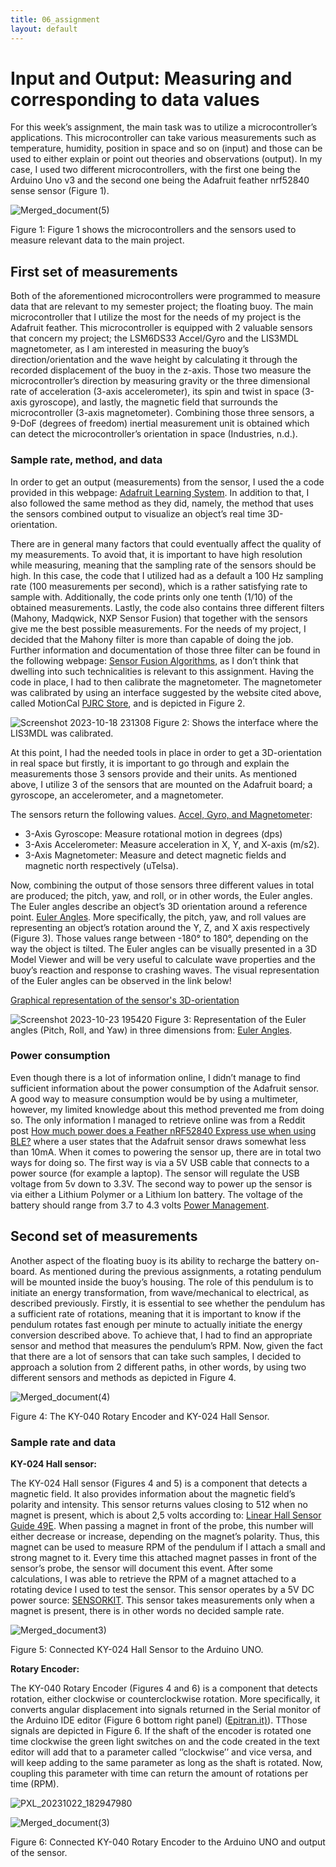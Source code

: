 ```yaml
---
title: 06_assignment
layout: default
---
```


# **Input and Output: Measuring and corresponding to data values**  

For this week’s assignment, the main task was to utilize a microcontroller’s applications. This microcontroller can take various measurements such as temperature, humidity, position in space and so on (input) and those can be used to either explain or point out theories and observations (output). In my case, I used two different microcontrollers, with the first one being the Arduino Uno v3 and the second one being the Adafruit feather nrf52840 sense sensor (Figure 1). 

![Merged_document(5)](https://github.com/vtryfos/vtryfos.github.io/assets/143755086/8005c517-6c8f-4692-a74a-b99d2c0384d6)

Figure 1: Figure 1 shows the microcontrollers and the sensors used to measure relevant data to the main project.


## **First set of measurements**
Both of the aforementioned microcontrollers were programmed to measure data that are relevant to my semester project; the floating buoy. The main microcontroller that I utilize the most for the needs of my project is the Adafruit feather. This microcontroller is equipped with 2 valuable sensors that concern my project; the LSM6DS33 Accel/Gyro and the LIS3MDL magnetometer, as I am interested in measuring the buoy’s direction/orientation and the wave height by calculating it through the recorded displacement of the buoy in the z-axis. Those two measure the microcontroller’s direction by measuring gravity or the three dimensional rate of acceleration  (3-axis accelerometer), its spin and twist in space (3-axis gyroscope), and lastly, the magnetic field that surrounds the microcontroller (3-axis magnetometer). Combining those three sensors, a 9-DoF (degrees of freedom) inertial measurement unit is obtained which can detect the microcontroller’s orientation in space (Industries, n.d.). 

### **Sample rate, method, and data**

In order to get an output (measurements) from the sensor, I used the a code provided in this webpage: [Adafruit Learning System](https://learn.adafruit.com/how-to-fuse-motion-sensor-data-into-ahrs-orientation-euler-quaternions/overview). In addition to that, I also followed the same method as they did, namely, the method that uses the sensors combined output to visualize an object’s real time 3D-orientation. 

There are in general many factors that could eventually affect the quality of my measurements. To avoid that, it is important to have high resolution while measuring, meaning that the sampling rate of the sensors should be high. In this case, the code that I utilized had as a default a 100 Hz sampling rate (100 measurements per second), which is a rather satisfying rate to sample with. Additionally, the code prints only one tenth (1/10) of the obtained measurements. Lastly, the code also contains three different filters (Mahony, Madqwick, NXP Sensor Fusion) that together with the sensors give me the best possible measurements. For the needs of my project, I decided that the Mahony filter is more than capable of doing the job. Further information and documentation of those three filter can be found in the following webpage: [Sensor Fusion Algorithms](https://learn.adafruit.com/how-to-fuse-motion-sensor-data-into-ahrs-orientation-euler-quaternions/sensor-fusion-algorithms), as I don’t think that dwelling into such technicalities is relevant to this assignment.
Having the code in place, I had to then calibrate the magnetometer. The magnetometer was calibrated by using an interface suggested by the website cited above, called MotionCal [PJRC Store](https://www.pjrc.com/store/prop_shield.html), and is depicted in Figure 2. 


![Screenshot 2023-10-18 231308](https://github.com/vtryfos/vtryfos.github.io/assets/143755086/09a14928-f3d4-4cab-8e02-29efe7a99d73)
Figure 2: Shows the interface where the LIS3MDL was calibrated.

At this point, I had the needed tools in place in order to get a 3D-orientation in real space but firstly,  it is important to go through and explain the measurements those 3 sensors provide and their units. As mentioned above, I utilize 3 of the sensors that are mounted on the Adafruit board; a gyroscope, an accelerometer, and a magnetometer. 

The sensors return the following values. [Accel, Gyro, and Magnetometer](https://www.adafruit.com/category/521):

* 3-Axis Gyroscope: Measure rotational motion in degrees (dps)
* 3-Axis Accelerometer: Measure acceleration in X, Y, and X-axis (m/s2).
* 3-Axis Magnetometer: Measure and detect magnetic fields and magnetic north respectively (uTelsa).

Now, combining the output of those sensors three different values in total are produced; the pitch, yaw, and roll, or in other words, the Euler angles. The Euler angles describe an object’s 3D orientation around a reference point. [Euler Angles](https://learn.adafruit.com/how-to-fuse-motion-sensor-data-into-ahrs-orientation-euler-quaternions/lets-fuse). More specifically, the pitch, yaw, and roll values are representing an object’s rotation around the Y, Z, and X axis respectively (Figure 3). Those values range between -180° to 180°, depending on the way the object is tilted. The Euler angles can be visually presented in a 3D Model Viewer and will be very useful to calculate wave properties and the buoy’s reaction and response to crashing waves. The visual representation of the Euler angles can be observed in the link below!

[Graphical representation of the sensor's 3D-orientation](https://github.com/vtryfos/vtryfos.github.io/assets/143755086/c300659a-6bdb-472a-9803-6202e5d68590)


![Screenshot 2023-10-23 195420](https://github.com/vtryfos/vtryfos.github.io/assets/143755086/3cf68d01-1ba6-4ec8-a950-e2917c47f4b9)
Figure 3: Representation of the Euler angles (Pitch, Roll, and Yaw) in three dimensions from: [Euler Angles](https://learn.adafruit.com/how-to-fuse-motion-sensor-data-into-ahrs-orientation-euler-quaternions/lets-fuse).



### **Power consumption**
Even though there is a lot of information online, I didn’t manage to find sufficient information about the power consumption of the Adafruit sensor. A good way to measure consumption would be by using a multimeter, however, my limited knowledge about this method prevented me from doing so. The only information I managed to retrieve online was from a Reddit post [How much power does a Feather nRF52840 Express use when using BLE?](https://www.reddit.com/r/adafruit/comments/ypvkgk/how_much_power_does_a_feather_nrf52840_express/) where a user states that the Adafruit sensor draws somewhat less than 10mA. When it comes to powering the sensor up, there are in total two ways for doing so. The first way is via a 5V USB cable that connects to a power source (for example a laptop). The sensor will regulate the USB voltage from 5v down to 3.3V. The second way to power up the sensor is via either a Lithium Polymer or a Lithium Ion battery. The voltage of the battery should range from 3.7 to 4.3 volts [Power Management](https://learn.adafruit.com/adafruit-feather-sense/power-management).


## **Second set of measurements**
Another aspect of the floating buoy is its ability to recharge the battery on-board. As mentioned during the previous assignments, a rotating pendulum will be mounted inside the buoy’s housing. The role of this pendulum is to initiate an energy transformation, from wave/mechanical to electrical, as described previously. Firstly, it is essential to see whether the pendulum has a sufficient rate of rotations, meaning that it is important to know if the pendulum rotates fast enough per minute to actually initiate the energy conversion described above. To achieve that, I had to find an appropriate sensor and method that measures the pendulum’s RPM. Now, given the fact that there are a lot of sensors that can take such samples, I decided to approach a solution from 2 different paths, in other words, by using two different sensors and methods as depicted in Figure 4.

![Merged_document(4)](https://github.com/vtryfos/vtryfos.github.io/assets/143755086/6675ec6b-4fd5-4607-9b99-30e51718c778)

Figure 4: The KY-040 Rotary Encoder and KY-024 Hall Sensor.

### **Sample rate and data**

**KY-024 Hall sensor:**

The KY-024 Hall sensor (Figures 4 and 5) is a component that detects a magnetic field. It also provides information about the magnetic field’s polarity and intensity. This sensor returns values closing to 512 when no magnet is present, which is about 2,5 volts according to: [Linear Hall Sensor Guide 49E](https://www.electroschematics.com/linear-hall-sensor/). When passing a magnet in front of the probe, this number will either decrease or increase, depending on the magnet’s polarity. Thus, this magnet can be used to measure RPM of the pendulum if I attach a small and strong magnet to it. Every time this attached magnet passes in front of the sensor’s probe, the sensor will document this event. After some calculations, I was able to retrieve the RPM of a magnet attached to a rotating device I used to test the sensor. This sensor operates by a 5V DC power source: [SENSORKIT](https://sensorkit.joy-it.net/en/sensors/ky-040). This sensor takes measurements only when a magnet is present, there is in other words no decided sample rate.



![Merged_document3)](https://github.com/vtryfos/vtryfos.github.io/assets/143755086/55a08b94-0749-40dc-b5fe-520dca37cef3)

Figure 5: Connected KY-024 Hall Sensor to the Arduino UNO.

**Rotary Encoder:**

The KY-040 Rotary Encoder (Figures 4 and 6) is a component that detects rotation, either clockwise or counterclockwise rotation. More specifically, it converts angular displacement into signals returned in the Serial monitor of the Arduino IDE editor (Figure 6 bottom right panel) ([Epitran.it)](https://www.epitran.it/ebayDrive/datasheet/25.pdf)). TThose signals are depicted in Figure 6. If the shaft of the encoder is rotated one time clockwise the green light switches on and the code created in the text editor will add that to a parameter called ‘’clockwise’’ and vice versa, and will keep adding to the same parameter as long as the shaft is rotated. Now, coupling this parameter with time can return the amount of rotations per time (RPM).


![PXL_20231022_182947980](https://github.com/vtryfos/vtryfos.github.io/assets/143755086/4a651d8d-e7ca-459f-bef7-8501918c5ad1)

![Merged_document(3)](https://github.com/vtryfos/vtryfos.github.io/assets/143755086/81f5473c-a2da-41df-af5c-dc6c8649cfc8)

Figure 6: Connected KY-040 Rotary Encoder to the Arduino UNO and output of the sensor.






